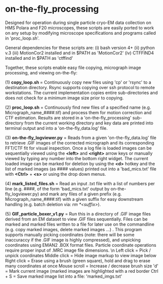 # on-the-fly_processing

Designed for operation during single particle cryo-EM data collection on HMS Polara and F20 microscopes, these scripts are easily ported to work on any setup by modifying microscope specifications and programs called in 'proc_loop.sh'. 

General dependencies for these scripts are: 
  (i) bash version 4+
  (ii) python v.3
  (iii) MotionCor2 installed and in $PATH as 'MotionCor2'
  (iv) CTFFIND4 installed and in $PATH as 'ctffind' 

Together, these scripts enable easy file copying, micrograph image processing, and viewing on-the-fly:

(1) <b>copy_loop.sh </b> = Continuously copy new files using 'cp' or 'rsync' to a destination directory. Rsync supports copying over ssh protocol to remote workstations. The current implementation copies entire sub-directories and does not check for a minimum image size prior to copying. 

(2) <b>proc_loop.sh</b> = Continuously find new files of a specified name (e.g. Micrograph_name_####.tif) and process them for motion correction and CTF estimation. Results are stored in a 'on-the-fly_processing' sub-directory from the current working directory and key data are printed into terminal output and into a 'on-the-fly_data.log' file.

(3) <b>on-the-fly_logviewer.py</b> = Reads from a given 'on-the-fly_data.log' file to retrieve .GIF images of the corrected micrograph and its corresponding FFT/CTF fit for visual inspection. Once a log file is loaded images can be sequentially viewed using the <b>\<left></b> and <b>\<right></b> arrow keys or manually viewed by typing any number into the bottom right widget. The current loaded image can be marked for deletion by using the <b>\<d></b> hotkey and the list of marked images (as #### values) printed out into a 'bad_mics.txt' file with <b>\<Ctrl></b> + <b>\<s></b> or using the drop down menus. 

(4) <b>mark_listed_files.sh</b> = Read an input .txt file with a list of numbers per line (e.g. ####, of the form 'bad_mics.txt' output by on-the-fly_logviewer.py) and mark any files of a given prefix (e.g. Micrograph_name_####.tif) with a given suffix for easy downstream handling (e.g. batch deletion via: <i>rm *\<suffix></i>). 

(5) <b>GIF_particle_boxer_v1.py</b> = Run this in a directory of .GIF image files derived from an EM dataset to view .GIF files sequentially. Files can be marked and marked files written to a file for later use on the commandline (e.g. copy marked images, delete marked images ...) . This program supports manually picking coordinates (note: there will be some inaccuraccy if the .GIF image is highly compressed), and unpicking coordinates using EMAN2 .BOX format files. Particle coordinate operations require proper input of .MRC image file dimensions. \n
        Left click = Pick / unpick coordinates
        Middle click = Hide image markup to view image below 
        Right click = Erase using a brush (green square), hold and drag to erase many coordinates at once
        Mouse scroll = Increase / decrease brush size 
        'd' = Mark current image (marked images are highlighted with a red border
        Ctrl + S = Save marked image list into a file: 'marked_imgs.txt'
        
